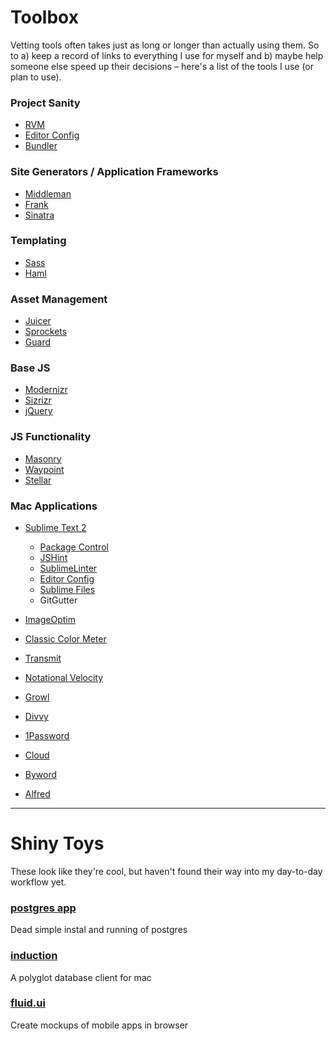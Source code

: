 Toolbox
=======

Vetting tools often takes just as long or longer than actually using them. So to a) keep a record of links to everything I use for myself and b) maybe help someone else speed up their decisions – here's a list of the tools I use (or plan to use).

### Project Sanity
- [RVM](https://rvm.io)
- [Editor Config](https://github.com/editorconfig/)
- [Bundler](http://gembundler.com/)

### Site Generators / Application Frameworks
- [Middleman](http://beta.middleman.com)
- [Frank](https://github.com/blahed/frank)
- [Sinatra](http://www.sinatrarb.com/)

### Templating
- [Sass](http://sass-lang.com)
- [Haml](http://haml-lang.com)

### Asset Management
- [Juicer](http://cjohansen.no/en/ruby/juicer_a_css_and_javascript_packaging_tool/)
- [Sprockets](https://github.com/sstephenson/sprockets)
- [Guard](https://github.com/guard/guard/)

### Base JS
- [Modernizr](http://modernizr.com/)
- [Sizrizr](https://github.com/stevenosloan/Sizrizr)
- [jQuery](http://jquery.com/)

### JS Functionality
- [Masonry](http://masonry.desandro.com/)
- [Waypoint](https://github.com/imakewebthings/jquery-waypoints)
- [Stellar](http://markdalgleish.com/projects/stellar.js)

### Mac Applications
- [Sublime Text 2](http://www.sublimetext.com/)
  - [Package Control](http://wbond.net/sublime_packages/package_control)
  - [JSHint](https://github.com/uipoet/sublime-jshint)
  - [SublimeLinter](https://github.com/SublimeLinter/SublimeLinter)
  - [Editor Config](http://editorconfig.org/)
  - [Sublime Files](https://github.com/al63/SublimeFiles)
  - GitGutter

- [ImageOptim](http://imageoptim.com/)
- [Classic Color Meter](http://itunes.apple.com/us/app/classic-color-meter/id451640037?mt=12)
- [Transmit](http://panic.com/transmit/)
- [Notational Velocity](http://notational.net/)
- [Growl](http://growl.info/)
- [Divvy](http://mizage.com/divvy/)
- [1Password](https://agilebits.com/onepassword)
- [Cloud](http://getcloudapp.com/)
- [Byword](http://bywordapp.com/)
- [Alfred](http://www.alfredapp.com/)

---

# Shiny Toys
These look like they're cool, but haven't found their way into my day-to-day workflow yet.

### [postgres app](http://postgresapp.com/)
Dead simple instal and running of postgres

### [induction](http://inductionapp.com/)
A polyglot database client for mac

### [fluid.ui](https://www.fluidui.com)
Create mockups of mobile apps in browser



